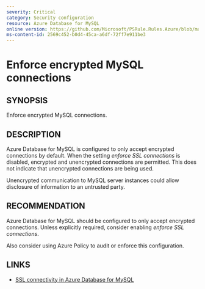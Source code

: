 ```yaml
---
severity: Critical
category: Security configuration
resource: Azure Database for MySQL
online version: https://github.com/Microsoft/PSRule.Rules.Azure/blob/main/docs/rules/en/Azure.MySQL.UseSSL.md
ms-content-id: 2569c452-b0d4-45ca-a6df-72ff7e911be3
---
```


# Enforce encrypted MySQL connections

## SYNOPSIS

Enforce encrypted MySQL connections.

## DESCRIPTION

Azure Database for MySQL is configured to only accept encrypted connections by default.
When the setting _enforce SSL connections_ is disabled, encrypted and unencrypted connections are permitted.
This does not indicate that unencrypted connections are being used.

Unencrypted communication to MySQL server instances could allow disclosure of information to an untrusted party.

## RECOMMENDATION

Azure Database for MySQL should be configured to only accept encrypted connections.
Unless explicitly required, consider enabling _enforce SSL connections_.

Also consider using Azure Policy to audit or enforce this configuration.

## LINKS

- [SSL connectivity in Azure Database for MySQL](https://docs.microsoft.com/en-us/azure/mysql/concepts-ssl-connection-security)
